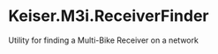 Keiser.M3i.ReceiverFinder
=========================

Utility for finding a Multi-Bike Receiver on a network
